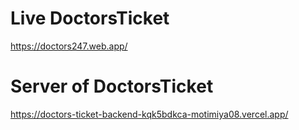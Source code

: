 # Live DoctorsTicket

https://doctors247.web.app/

# Server of DoctorsTicket

https://doctors-ticket-backend-kqk5bdkca-motimiya08.vercel.app/
